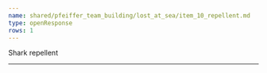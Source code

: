 ```yaml
---
name: shared/pfeiffer_team_building/lost_at_sea/item_10_repellent.md
type: openResponse
rows: 1
---
```


Shark repellent

---

>
